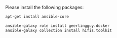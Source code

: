 
Please install the following packages:

```bash
apt-get install ansible-core

ansible-galaxy role install geerlingguy.docker
ansible-galaxy collection install hifis.toolkit

```
